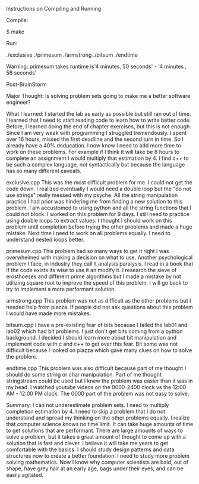 Instructions on Compiling and Running

Compile:

$ make

Run:

./exclusive
./primesum
./armstrong
./bitsum
./endtime

Warning:
primesum takes runtime is'4 minutes, 50 seconds' - '4 minutes , 58 seconds'

Post-BrainStorm

Major Thought:
Is solving problem sets going to make me a better software engineer?

What I learned:
I started the lab as early as possible but still ran out of time.
I learned that I need to start reading code to learn how to write better code.
Before, I learned doing the end of chapter exercises, but this is not enough.
Since I am very weak with programming I struggled tremendously.
I spent over 16 hours, missed the first deadline and the second turn in time.
So I already have a 40% deducation.
I now know I need to add more time to work on these problems.
For example if I think it will take be 8 hours to complete an assignment
I would multiply that estimation by 4.
I find c++ to be such a complex language, not syntactically but because
the language has so many different caveats.

exclusive.cpp
This was the most difficult problem for me. I could not get the code down.
I realized eventually I would need a double loop but the "do not use strings"
really messed with my psyche. All the string manipulation practice I had prior
was hindering me from finding a new solution to this problem. I am accustomed
to using python and all the string functions that I could not block. I worked
on this problem for 9 days. I still need to practice using double loops to
extract values. I thought I should work on this problem until completion before
trying the other problems and made a huge mistake. Next time I need to work on
all problems equally. I need to understand nested loops better.

primesum.cpp
This problem had so many ways to get it right I was overwhelmed with making a
decision on what to use. Another psychological problem I face, in industry
they call it analysis paralysis. I read in a book that if the code exists its
wise to use it an modify it. I research the sieve of erosthoeses and different
prime algorithms but I made a mistake by not utilizing square root to improve
the speed of this problem. I will go back to try to implement a more performant
solution.

armstrong.cpp
This problem was not as difficult as the other problems but I needed help from
piazza. If people did not ask questions about this problem I would have made
more mistakes.

bitsum.cpp
I have a pre-existing fear of bits because I failed the lab01 and lab02 which
had bit problems. I just don't get bits coming from a python background. I
decided I should learn more about bit manipulation and implement code with c
and c++ to get over this fear. Bit some was not difficult because I looked on
piazza which gave many clues on how to solve the problem.

endtime.cpp
This problem was also difficult because part of me thought I should do some
string or char manipulation. Part of me thought stringstream could be used
but I knew the problem was easier than it was in my head. I watched youtube
videos on the 0000-2400 clock vs the 12:00 AM - 12:00 PM clock. The 0000
part of the problem was not easy to solve.

Summary:
I can not underestimate problem sets. I need to multiply completion estimation
by 4. I need to skip a problem that I do not understand and spread my thinking
on the other problems equally. I realize that computer science knows no time
limit. It can take huge amounts of time to get solutions that are performant.
There are large amounts of ways to solve a problem, but it takes a great amount
of thought to come up with a solution that is fast and clever. I believe it
will take me years to get comfortable with the basics. I should study design
patterns and data structures now to create a better foundation. I need to study
more problem solving mathematics. Now I know why computer scientists are bald,
out of shape, have grey hair at an early age, bags under their eyes, and can
be easily agitated.